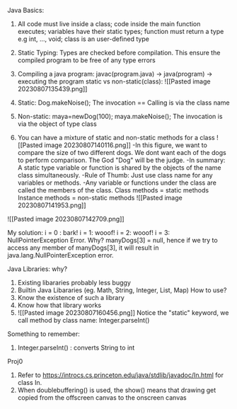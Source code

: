 Java Basics:
1. All code must live inside a class; code inside the main function executes; variables have their static types; function must return a type e.g int, ..., void; class is an user-defined type
2. Static Typing: Types are checked before compilation. This ensure the compiled program to be free of any type errors
3. Compiling a java program: javac(program.java) -> java(program) -> executing the program
static vs non-static(class):
![[Pasted image 20230807135439.png]]

1. Static: Dog.makeNoise();    The invocation == Calling is via the class name
2. Non-static:   maya=newDog(100);
                         maya.makeNoise();
    The invocation is via the object of type class
3. You can have a mixture of static and non-static methods for a class
![[Pasted image 20230807140116.png]]
-In this figure, we want to compare the size of two different dogs. We dont want each of the dogs to perform comparison. The God "Dog" will be the judge.
-In summary: A static type variable or function is shared by the objects of the name class simultaneously.
-Rule of Thumb: Just use class name for any variables or methods.
-Any variable or functions under the class are called the members of the class.
Class methods = static methods
Instance methods = non-static methods
![[Pasted image 20230807141953.png]]

![[Pasted image 20230807142709.png]]

My solution:
i = 0 : bark!
i = 1: wooof!
i = 2: wooof!
i = 3:  NullPointerException Error. Why? manyDogs[3] = null, hence if we try to access any member of manyDogs[3], it will result in java.lang.NullPointerException error.

Java Libraries:
why?
1. Existing libararies probably less buggy
2. Builtin Java Libararies (eg. Math, String, Integer, List, Map)
How to use?
1. Know the existence of such a library
2. Know how that library works 
3. ![[Pasted image 20230807160456.png]]
Notice the "static" keyword, we call method by class name: Integer.parseInt()

Something to remember:
1. Integer.parseInt() : converts String to int

Proj0
1. Refer to https://introcs.cs.princeton.edu/java/stdlib/javadoc/In.html for class In.
2. When doublebuffering() is used, the show() means that drawing get copied from the offscreen canvas to the onscreen canvas





